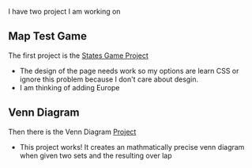 I have two project I am working on

## Map Test Game

The first project is the [States Game Project](https://theowlseye.github.io/StateTest/)
* The design of the page needs work so my options are learn CSS or ignore this problem because 
  I don't care about desgin. 
* I am thinking of adding Europe

## Venn Diagram

Then there is the Venn Diagram [Project](https://theowlseye.github.io/VennDiagram/)
* This project works! It creates an mathmatically precise venn diagram when given two sets and the resulting over lap 
